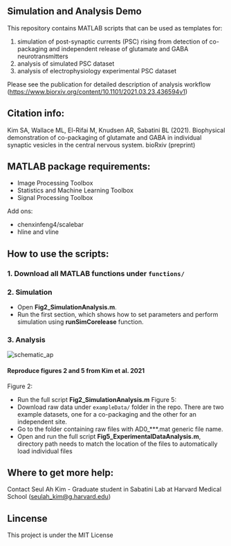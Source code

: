## Simulation and Analysis Demo

This repository contains MATLAB scripts that can be used as templates for:
1) simulation of post-synaptic currents (PSC) rising from detection of co-packaging and independent release of glutamate and GABA neurotransmitters
2) analysis of simulated PSC dataset
3) analysis of electrophysiology experimental PSC dataset 

Please see the publication for detailed description of analysis workflow (https://www.biorxiv.org/content/10.1101/2021.03.23.436594v1)

## Citation info:
Kim SA, Wallace ML, El-Rifai M, Knudsen AR, Sabatini BL (2021). Biophysical demonstration of co-packaging of glutamate and GABA in individual synaptic vesicles in the central nervous system. bioRxiv (preprint)

## MATLAB package requirements:
- Image Processing Toolbox
- Statistics and Machine Learning Toolbox
- Signal Processing Toolbox

Add ons: 
- chenxinfeng4/scalebar
- hline and vline

## How to use the scripts:
### 1. Download all MATLAB functions under ```functions/```

### 2. Simulation
   - Open **Fig2_SimulationAnalysis.m**.
   - Run the first section, which shows how to set parameters and perform simulation using **runSimCorelease** function. 

### 3. Analysis
   ![schematic_ap](../main/Images/AnalysisPipelineIm.png)
#### Reproduce figures 2 and 5 from Kim et al. 2021
  Figure 2: 
  - Run the full script **Fig2_SimulationAnalysis.m** 
  Figure 5:
  - Download raw data under ```exampleData/``` folder in the repo. There are two example datasets, one for a co-packaging and the other for an independent site.
  - Go to the folder containing raw files with AD0_***.mat generic file name.
  - Open and run the full script **Fig5_ExperimentalDataAnalysis.m**, directory path needs to match the location of the files to automatically load individual files

## Where to get more help:
Contact Seul Ah Kim - Graduate student in Sabatini Lab at Harvard Medical School (seulah_kim@g.harvard.edu)

## Lincense
This project is under the MIT License
